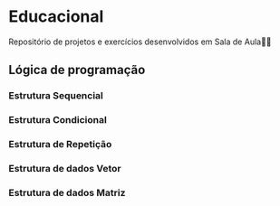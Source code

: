 # Educacional
Repositório de projetos e exercícios desenvolvidos em Sala de Aula👨‍💻

## Lógica de programação

### Estrutura Sequencial

### Estrutura Condicional

### Estrutura de Repetição

### Estrutura de dados Vetor

### Estrutura de dados Matriz

